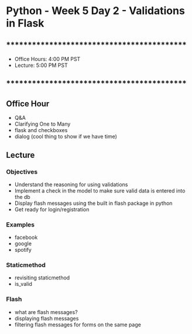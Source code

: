 # Python - Week 5 Day 2 - Validations in Flask 
        
## ******************************************

- Office Hours:  4:00 PM PST
- Lecture:       5:00 PM PST

## ******************************************

## Office Hour

- Q&A
- Clarifying One to Many
- flask and checkboxes
- dialog (cool thing to show if we have time)


## Lecture

### Objectives

- Understand the reasoning for using validations
- Implement a check in the model to make sure valid data is entered into the db
- Display flash messages using the built in flash package in python
- Get ready for login/registration

### Examples

- facebook
- google
- spotify

### Staticmethod

- revisiting staticmethod
- is_valid

### Flash

- what are flash messages?
- displaying flash messages
- filtering flash messages for forms on the same page 